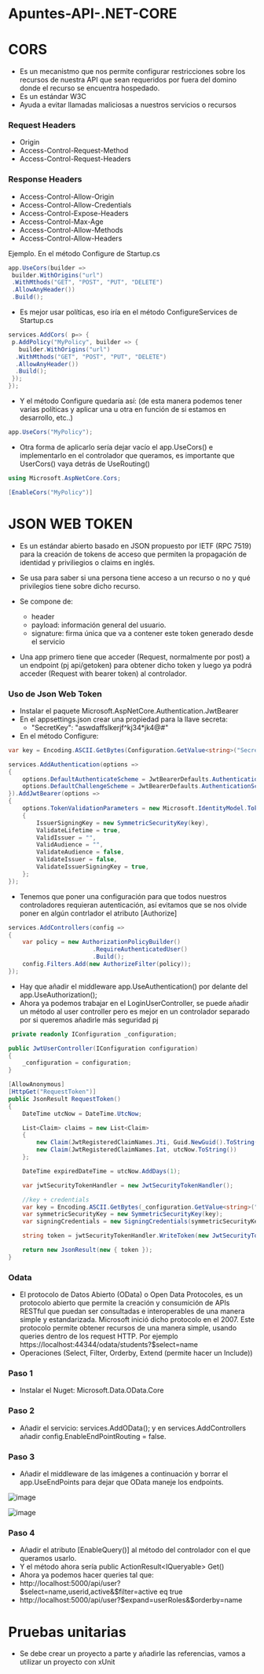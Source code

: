 # Apuntes-API-.NET-CORE

# CORS

- Es un mecanistmo que nos permite configurar restricciones sobre los recursos de nuestra API que sean requeridos por fuera del domino donde el recurso se encuentra hospedado.
- Es un estándar W3C
- Ayuda a evitar llamadas maliciosas a nuestros servicios o recursos

### Request Headers

- Origin
- Access-Control-Request-Method
- Access-Control-Request-Headers

### Response Headers

- Access-Control-Allow-Origin
- Access-Control-Allow-Credentials
- Access-Control-Expose-Headers
- Access-Control-Max-Age
- Access-Control-Allow-Methods
- Access-Control-Allow-Headers

Ejemplo.  En el método Configure de Startup.cs

```C#
app.UseCors(builder =>
 builder.WithOrigins("url")
 .WithMthods("GET", "POST", "PUT", "DELETE")
 .AllowAnyHeader())
 .Build();
```
- Es mejor usar políticas, eso iría en el método ConfigureServices de Startup.cs

```C#
services.AddCors( p=> {
 p.AddPolicy("MyPolicy", builder => {
   builder.WithOrigins("url")
  .WithMthods("GET", "POST", "PUT", "DELETE")
  .AllowAnyHeader())
  .Build();
 });
});
```

- Y el método Configure quedaría así: (de esta manera podemos tener varias políticas y aplicar una u otra en función de si estamos en desarrollo, etc..)

```C#
app.UseCors("MyPolicy");
```

- Otra forma de aplicarlo sería dejar vacío el app.UseCors() e implementarlo en el controlador que queramos, es importante que UserCors() vaya detrás de UseRouting()

```C#
using Microsoft.AspNetCore.Cors;

[EnableCors("MyPolicy")]
```

# JSON WEB TOKEN

- Es un estándar abierto basado en JSON propuesto por IETF (RPC 7519) para la creación de tokens de acceso que permiten la propagación de identidad y priviliegios o claims en inglés.
- Se usa para saber si una persona tiene acceso a un recurso o no y qué privilegios tiene sobre dicho recurso.
- Se compone de:
  - header
  - payload: información general del usuario.
  - signature: firma única que va a contener este token generado desde el servicio

- Una app primero tiene que acceder (Request, normalmente por post) a un endpoint (pj api/getoken) para obtener dicho token y luego ya podrá acceder (Request with bearer token) al controlador.

### Uso de Json Web Token
- Instalar el paquete Microsoft.AspNetCore.Authentication.JwtBearer
- En el appsettings.json crear una propiedad para la llave secreta:
  - "SecretKey": "aswdaffslkerjf^kj34*jk4@#"
- En el método Configure:
```C#
var key = Encoding.ASCII.GetBytes(Configuration.GetValue<string>("SecretKey"));

services.AddAuthentication(options =>
{
    options.DefaultAuthenticateScheme = JwtBearerDefaults.AuthenticationScheme;
    options.DefaultChallengeScheme = JwtBearerDefaults.AuthenticationScheme;
}).AddJwtBearer(options =>
{
    options.TokenValidationParameters = new Microsoft.IdentityModel.Tokens.TokenValidationParameters
    {
        IssuerSigningKey = new SymmetricSecurityKey(key),
        ValidateLifetime = true,
        ValidIssuer = "",
        ValidAudience = "",
        ValidateAudience = false,
        ValidateIssuer = false,
        ValidateIssuerSigningKey = true,
    };
});
```

- Tenemos que poner una configuración para que todos nuestros controladores requieran autenticación, así evitamos que se nos olvide poner en algún contrlador el atributo [Authorize]

```C#
services.AddControllers(config =>
{
    var policy = new AuthorizationPolicyBuilder()
                        .RequireAuthenticatedUser()
                        .Build();
    config.Filters.Add(new AuthorizeFilter(policy));
});
```

- Hay que añadir el middleware app.UseAuthentication() por delante del app.UseAuthorization();
- Ahora ya podemos trabajar en el LoginUserController, se puede añadir un método al user controller pero es mejor en un controlador separado por si queremos añadirle más seguridad pj

```C#
 private readonly IConfiguration _configuration;

public JwtUserController(IConfiguration configuration)
{
    _configuration = configuration;
}

[AllowAnonymous]
[HttpGet("RequestToken")]
public JsonResult RequestToken()
{
    DateTime utcNow = DateTime.UtcNow;

    List<Claim> claims = new List<Claim>
    {
        new Claim(JwtRegisteredClaimNames.Jti, Guid.NewGuid().ToString()),
        new Claim(JwtRegisteredClaimNames.Iat, utcNow.ToString())
    };

    DateTime expiredDateTime = utcNow.AddDays(1);

    var jwtSecurityTokenHandler = new JwtSecurityTokenHandler();

    //key + credentials
    var key = Encoding.ASCII.GetBytes(_configuration.GetValue<string>("SecretKey"));
    var symmetricSecurityKey = new SymmetricSecurityKey(key);
    var signingCredentials = new SigningCredentials(symmetricSecurityKey, SecurityAlgorithms.HmacSha256);

    string token = jwtSecurityTokenHandler.WriteToken(new JwtSecurityToken(claims: claims, expires: expiredDateTime, notBefore: utcNow, signingCredentials: signingCredentials));

    return new JsonResult(new { token });
}
```

### Odata

- El protocolo de Datos Abierto (OData) o Open Data Protocoles, es un protocolo abierto que permite la creación y consumición de APIs RESTful que puedan ser consultadas e interoperables de una manera simple y estandarizada.  Microsoft inició dicho protocolo en el 2007.  Este protocolo permite obtener recursos de una manera simple, usando queries dentro de los request HTTP. Por ejemplo  https://localhost:44344/odata/students?$select=name
- Operaciones (Select, Filter, Orderby, Extend (permite hacer un Include))

### Paso 1
- Instalar el Nuget: Microsoft.Data.OData.Core

### Paso 2
- Añadir el servicio: services.AddOData(); y en services.AddControllers añadir config.EnableEndPointRouting = false.

### Paso 3 
- Añadir el middleware de las imágenes a continuación y borrar el app.UseEndPoints para dejar que OData maneje los endpoints.

![image](https://user-images.githubusercontent.com/66184823/109414017-e77f0b80-79b0-11eb-9f86-1c3aa550188e.png)

![image](https://user-images.githubusercontent.com/66184823/109414081-3fb60d80-79b1-11eb-9c90-5e48f78d5d49.png)

### Paso 4
- Añadir el atributo [EnableQuery()] al método del controlador con el que queramos usarlo.
- Y el método ahora sería public ActionResult<IQueryable<User>> Get()
- Ahora ya podemos hacer queries tal que:
 - http://localhost:5000/api/user?$select=name,userid,active&$filter=active eq true
 - http://localhost:5000/api/user?$expand=userRoles&$orderby=name
    
# Pruebas unitarias

- Se debe crear un proyecto a parte y añadirle las referencias, vamos a utilizar un proyecto con xUnit
    
    
    
    
    
    
    
    
    

